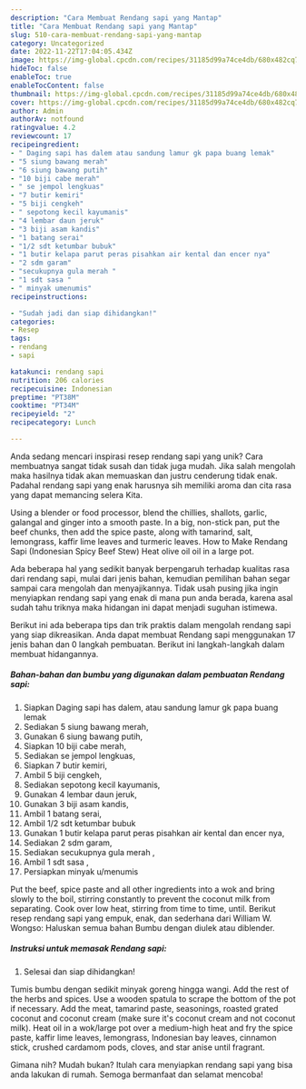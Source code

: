 ```yaml
---
description: "Cara Membuat Rendang sapi yang Mantap"
title: "Cara Membuat Rendang sapi yang Mantap"
slug: 510-cara-membuat-rendang-sapi-yang-mantap
category: Uncategorized
date: 2022-11-22T17:04:05.434Z
image: https://img-global.cpcdn.com/recipes/31185d99a74ce4db/680x482cq70/rendang-sapi-foto-resep-utama.jpg
hideToc: false
enableToc: true
enableTocContent: false
thumbnail: https://img-global.cpcdn.com/recipes/31185d99a74ce4db/680x482cq70/rendang-sapi-foto-resep-utama.jpg
cover: https://img-global.cpcdn.com/recipes/31185d99a74ce4db/680x482cq70/rendang-sapi-foto-resep-utama.jpg
author: Admin
authorAv: notfound
ratingvalue: 4.2
reviewcount: 17
recipeingredient:
- " Daging sapi has dalem atau sandung lamur gk papa buang lemak"
- "5 siung bawang merah"
- "6 siung bawang putih"
- "10 biji cabe merah"
- " se jempol lengkuas"
- "7 butir kemiri"
- "5 biji cengkeh"
- " sepotong kecil kayumanis"
- "4 lembar daun jeruk"
- "3 biji asam kandis"
- "1 batang serai"
- "1/2 sdt ketumbar bubuk"
- "1 butir kelapa parut peras pisahkan air kental dan encer nya"
- "2 sdm garam"
- "secukupnya gula merah "
- "1 sdt sasa "
- " minyak umenumis"
recipeinstructions:

- "Sudah jadi dan siap dihidangkan!"
categories:
- Resep
tags:
- rendang
- sapi

katakunci: rendang sapi 
nutrition: 206 calories
recipecuisine: Indonesian
preptime: "PT38M"
cooktime: "PT34M"
recipeyield: "2"
recipecategory: Lunch

---
```





Anda sedang mencari inspirasi resep rendang sapi yang unik? Cara membuatnya sangat tidak susah dan tidak juga mudah. Jika salah mengolah maka hasilnya tidak akan memuaskan dan justru cenderung tidak enak. Padahal rendang sapi yang enak harusnya sih memiliki aroma dan cita rasa yang dapat memancing selera Kita.





Using a blender or food processor, blend the chillies, shallots, garlic, galangal and ginger into a smooth paste. In a big, non-stick pan, put the beef chunks, then add the spice paste, along with tamarind, salt, lemongrass, kaffir lime leaves and turmeric leaves. How to Make Rendang Sapi (Indonesian Spicy Beef Stew) Heat olive oil oil in a large pot.

Ada beberapa hal yang sedikit banyak berpengaruh terhadap kualitas rasa dari rendang sapi, mulai dari jenis bahan, kemudian pemilihan bahan segar sampai cara mengolah dan menyajikannya. Tidak usah pusing jika ingin menyiapkan rendang sapi yang enak di mana pun anda berada, karena asal sudah tahu triknya maka hidangan ini dapat menjadi suguhan istimewa.






Berikut ini ada beberapa tips dan trik praktis dalam mengolah rendang sapi yang siap dikreasikan. Anda dapat membuat Rendang sapi menggunakan 17 jenis bahan dan 0 langkah pembuatan. Berikut ini langkah-langkah dalam membuat hidangannya.

<!--inarticleads1-->

##### Bahan-bahan dan bumbu yang digunakan dalam pembuatan Rendang sapi:

1. Siapkan  Daging sapi has dalem, atau sandung lamur gk papa buang lemak
1. Sediakan 5 siung bawang merah,
1. Gunakan 6 siung bawang putih,
1. Siapkan 10 biji cabe merah,
1. Sediakan  se jempol lengkuas,
1. Siapkan 7 butir kemiri,
1. Ambil 5 biji cengkeh,
1. Sediakan  sepotong kecil kayumanis,
1. Gunakan 4 lembar daun jeruk,
1. Gunakan 3 biji asam kandis,
1. Ambil 1 batang serai,
1. Ambil 1/2 sdt ketumbar bubuk
1. Gunakan 1 butir kelapa parut peras pisahkan air kental dan encer nya,
1. Sediakan 2 sdm garam,
1. Sediakan secukupnya gula merah ,
1. Ambil 1 sdt sasa ,
1. Persiapkan  minyak u/menumis


Put the beef, spice paste and all other ingredients into a wok and bring slowly to the boil, stirring constantly to prevent the coconut milk from separating. Cook over low heat, stirring from time to time, until. Berikut resep rendang sapi yang empuk, enak, dan sederhana dari William W. Wongso: Haluskan semua bahan Bumbu dengan diulek atau diblender. 

<!--inarticleads2-->

##### Instruksi untuk memasak Rendang sapi:


1. Selesai dan siap dihidangkan!

Tumis bumbu dengan sedikit minyak goreng hingga wangi. Add the rest of the herbs and spices. Use a wooden spatula to scrape the bottom of the pot if necessary. Add the meat, tamarind paste, seasonings, roasted grated coconut and coconut cream (make sure it&#39;s coconut cream and not coconut milk). Heat oil in a wok/large pot over a medium-high heat and fry the spice paste, kaffir lime leaves, lemongrass, Indonesian bay leaves, cinnamon stick, crushed cardamom pods, cloves, and star anise until fragrant. 

Gimana nih? Mudah bukan? Itulah cara menyiapkan rendang sapi yang bisa anda lakukan di rumah. Semoga bermanfaat dan selamat mencoba!
